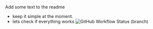 Add some text to the readme 
- keep it simple at the moment.
- lets check if everything works
  ![GitHub Workflow Status (branch)](https://img.shields.io/github/actions/workflow/status/https://kendailherbertedu-art/sem/main.yml?branch=master)